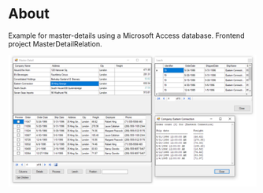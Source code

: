 ﻿# About

Example for master-details using a Microsoft Access database. Frontend project MasterDetailRelation.

![screen](../assets/accessMaster.png)
